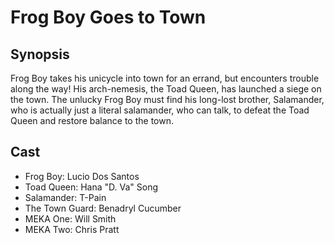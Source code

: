 # Frog Boy Goes to Town

## Synopsis

Frog Boy takes his unicycle into town for an errand, but encounters trouble along the way! His arch-nemesis, the Toad Queen, has launched a siege on the town. The unlucky Frog Boy must find his long-lost brother, Salamander, who is actually just a literal salamander, who can talk, to defeat the Toad Queen and restore balance to the town.

## Cast

- Frog Boy: Lucio Dos Santos
- Toad Queen: Hana "D. Va" Song
- Salamander: T-Pain
- The Town Guard: Benadryl Cucumber
- MEKA One: Will Smith
- MEKA Two: Chris Pratt
